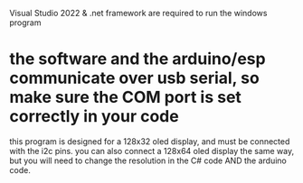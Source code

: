 Visual Studio 2022 & .net framework are required to run the windows program

# the software and the arduino/esp communicate over usb serial, so make sure the COM port is set correctly in your code




this program is designed for a 128x32 oled display, and must be connected with the i2c pins.
you can also connect a 128x64 oled display the same way, but you will need to change the resolution in the C# code AND the arduino code.
